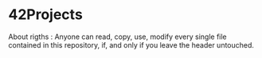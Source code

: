 # 42Projects

About rigths :
  Anyone can read, copy, use, modify every single file contained in this repository,
  if, and only if you leave the header untouched.
